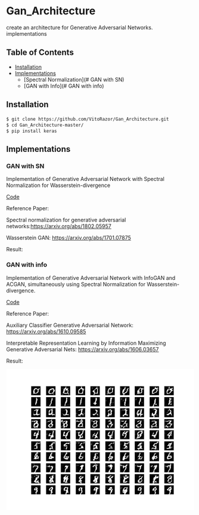 # Gan_Architecture
create an architecture for Generative Adversarial Networks.
implementations 
## Table of Contents
  * [Installation](#installation)
  * [Implementations](#implementations)
    + [Spectral Normalization](# GAN with SN)  
    + [GAN with Info](# GAN with info)

## Installation
    $ git clone https://github.com/VitoRazor/Gan_Architecture.git
    $ cd Gan_Architecture-master/
    $ pip install keras

## Implementations   
### GAN with SN
Implementation of Generative Adversarial Network with Spectral Normalization for Wasserstein-divergence 

[Code](myGan_w_sn.py)

Reference Paper:

Spectral normalization for generative adversarial networks:https://arxiv.org/abs/1802.05957

Wasserstein GAN: https://arxiv.org/abs/1701.07875

Result:

### GAN with info
Implementation of Generative Adversarial Network with InfoGAN and ACGAN, simultaneously using Spectral Normalization for Wasserstein-divergence.

[Code](myGan_info.py)

Reference Paper:

Auxiliary Classifier Generative Adversarial Network: https://arxiv.org/abs/1610.09585

Interpretable Representation Learning by Information Maximizing Generative Adversarial Nets: https://arxiv.org/abs/1606.03657                                             
                 
Result:
<p align="left">
    <img src="https://github.com/VitoRazor/Gan_Architecture/blob/master/result/Gan_info/example_100.png" width="640"\>
</p>

